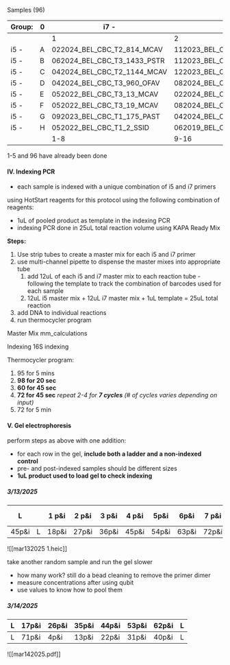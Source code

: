 Samples (96)

| Group: | 0   | i7 -                        | i7 -                        | i7 -                       | i7 -                        | i7 -                        | i7 -                        | i7 -                        | i7 -                        | i7 -                        | i7 -                       | i7 -                        | i7 -                        |
| ------ | --- | --------------------------- | --------------------------- | -------------------------- | --------------------------- | --------------------------- | --------------------------- | --------------------------- | --------------------------- | --------------------------- | -------------------------- | --------------------------- | --------------------------- |
|        |     | 1                           | 2                           | 3                          | 4                           | 5                           | 6                           | 7                           | 8                           | 9                           | 10                         | 11                          | 12                          |
| i5 -   | A   | 022024_BEL_CBC_T2_814_MCAV  | 112023_BEL_CBC_T4_399_MCAV  | 052022_BEL_CBC_T3_8_PAST   | 082024_BEL_CBC_T4_1606_PSTR | 062024_BEL_CBC_T2_1375_SSID | 062024_BEL_CBC_T3_1439_OFAV | 062024_BEL_CBC_T2_1396_MCAV | 052022_BEL_CBC_T2_1_SSID    | 062024_BEL_CBC_T1_1347_OANN | 122023_BEL_CBC_T2_515_PAST | 012024_BEL_CBC_T3_627_PAST  | 022024_BEL_CBC_T4_874_OFAV  |
| i5 -   | B   | 062024_BEL_CBC_T3_1433_PSTR | 112023_BEL_CBC_T3_355_PSTR  | 062019_BEL_CBC_T1_22_MCAV  | 112023_BEL_CBC_T1_276_MCAV  | 082024_BEL_CBC_T3_1558_MCAV | 092023_BEL_CBC_T1_171_PAST  | 062024_BEL_CBC_T3_1415_MCAV | 012024_BEL_CBC_T2_601_OFAV  | 092023_BEL_CBC_T3_195_PSTR  | 092023_BEL_CBC_T3_178_PAST | 012024_BEL_CBC_T4_663_PSTR  | 082024_BEL_CBC_T4_1607_PSTR |
| i5 -   | C   | 042024_BEL_CBC_T2_1144_MCAV | 122023_BEL_CBC_T3_526_SSID  | 052022_BEL_CBC_T3_11_PAST  | 122023_BEL_CBC_T2_518_MCAV  | 062024_BEL_CBC_T3_1442_OFAV | 092023_BEL_CBC_T4_92_PSTR   | 122023_BEL_CBC_T1_507_PAST  | 022024_BEL_CBC_T1_776_PSTR  | 042024_BEL_CBC_T1_927_PSTR  | 122023_BEL_CBC_T1_508_SSID | 012024_BEL_CBC_T2_605_SSID  | 042024_BEL_CBC_T2_1026_OFAV |
| i5 -   | D   | 042024_BEL_CBC_T3_960_OFAV  | 082024_BEL_CBC_T4_1609_OFAV | 122022_BEL_CBC_T3_123_PAST | 122023_BEL_CBC_T3_531_PSTR  | 082024_BEL_CBC_T1_1482_OANN | 122023_BEL_CBC_T4_539_MCAV  | 122023_BEL_CBC_T3_532_MCAV  | 042024_BEL_CBC_T4_1046_PSTR | 012024_BEL_CBC_T1_563_PSTR  | 022024_BEL_CBC_T4_875_MCAV | 092023_BEL_CBC_T3_173_OFAV  | 042024_BEL_CBC_T4_1047_MCAV |
| i5 -   | E   | 052022_BEL_CBC_T3_13_MCAV   | 022024_BEL_CBC_T3_851_PSTR  | 052022_BEL_CBC_T2_71_OFAV  | 122023_BEL_CBC_T3_525_PAST  | 092023_BEL_CBC_T2_184_MCAV  | 122023_BEL_CBC_T2_513_SSID  | 112023_BEL_CBC_T4_401_MCAV  | 012024_BEL_CBC_T3_631_MCAV  | 012024_BEL_CBC_T3_633_MCAV  | 122022_BEL_CBC_T3_126_SSID | 092023_BEL_CBC_T4_94_MCAV   | 022024_BEL_CBC_T1_775_OANN  |
| i5 -   | F   | 052022_BEL_CBC_T3_19_MCAV   | 082024_BEL_CBC_T3_1554_OANN | 102019_BEL_CBC_T1_29_PSTR  | 112023_BEL_CBC_T3_352_PAST  | 082024_BEL_CBC_T3_1561_MCAV | 092023_BEL_CBC_T2_174_SSID  | 082024_BEL_CBC_T3_1560_PSTR | 112023_BEL_CBC_T2_307_SSID  | 012024_BEL_CBC_T3_637_SSID  | 092023_BEL_CBC_T3_171_OFAV | 062024_BEL_CBC_T1_1353_MCAV | 082024_BEL_CBC_T2_1510_PAST |
| i5 -   | G   | 092023_BEL_CBC_T1_175_PAST  | 042024_BEL_CBC_T2_1018_PAST | 052022_BEL_CBC_T2_9_PAST   | 082024_BEL_CBC_T3_1562_OFAV | 122023_BEL_CBC_T3_524_OFAV  | 082024_BEL_CBC_T1_1479_PAST | 112023_BEL_CBC_T2_310_MCAV  | 092023_BEL_CBC_T2_181_PAST  | 012024_BEL_CBC_T4_661_PSTR  | 062019_BEL_CBC_T2_18_MCAV  | 022024_BEL_CBC_T2_804_OFAV  | 042024_BEL_CBC_T2_1014_OFAV |
| i5 -   | H   | 052022_BEL_CBC_T1_2_SSID    | 062019_BEL_CBC_T1_21_PAST   | 122022_BEL_CBC_T3_142_MCAV | 122022_BEL_CBC_T3_127_OFAV  | 052022_BEL_CBC_T3_66_OFAV   | 062019_BEL_CBC_T3_1_MCAV    | 012024_BEL_CBC_T1_557_SSID  | 122022_BEL_CBC_T3_124_PAST  | 112023_BEL_CBC_T2_304_OFAV  | 122022_BEL_CBC_T3_141_PSTR | 122023_BEL_CBC_T2_522_MCAV  | Negative 3/10/2025          |
|        |     | 1-8                         | 9-16                        | 17-24                      | 25-32                       | 33-40                       | 41-48                       | 49-56                       | 57-64                       | 65-72                       | 73-80                      |                             | 89-96                       |
1-5 and 96 have already been done
#### IV. Indexing PCR 
- each sample is indexed with a unique combination of i5 and i7 primers 

using HotStart reagents for this protocol using the following combination of reagents:
- 1uL of pooled product as template in the indexing PCR
- indexing PCR done in 25uL total reaction volume using KAPA Ready Mix

**Steps:**
1. Use strip tubes to create a master mix for each i5 and i7 primer
2. use multi-channel pipette to dispense the master mixes into appropriate tube
	1. add 12uL of each i5 and i7 master mix to each reaction tube - following the template to track the combination of barcodes used for each sample
	2. 12uL i5 master mix + 12uL i7 master mix + 1uL template = 25uL total reaction
3. add DNA to individual reactions 
4. run thermocycler program

Master Mix
mm_calculations

Indexing 
16S indexing

Thermocycler program:
1. 95 for 5 mins
2. **98 for 20 sec**
3. **60 for 45 sec**
4. **72 for 45 sec** 
*repeat 2-4 for **7 cycles** (# of cycles varies depending on input)*
5. 72 for 5 min


#### V. Gel electrophoresis
perform steps as above with one addition:
- for each row in the gel, **include both a ladder and a non-indexed control**
- pre- and post-indexed samples should be different sizes
- **1uL product used to load gel to check indexing**

##### 3/13/2025

| L     |     | 1 p&i | 2 p&i | 3 p&i | 4 p&i | 5p&i  | 6p&i  | 7 p&i | 8 p&i | 9 p&i | L     |       |     |
| ----- | --- | ----- | ----- | ----- | ----- | ----- | ----- | ----- | ----- | ----- | ----- | ----- | --- |
| 45p&i | L   | 18p&i | 27p&i | 36p&i | 45p&i | 54p&i | 63p&i | 72p&i | L     |       | 27p&i | 36p&i | L   |

![[mar132025 1.heic]]

take another random sample and run the gel slower 
- how many work?
still do a bead cleaning to remove the primer dimer
- measure concentrations after using qubit
- use values to know how to pool them

##### 3/14/2025


| L   | 17p&i | 26p&i | 35p&i | 44p&i | 53p&i | 62p&i | L   |
| --- | ----- | ----- | ----- | ----- | ----- | ----- | --- |
| L   | 71p&i | 4p&i  | 13p&i | 22p&i | 31p&i | 40p&i | L   |
![[mar142025.pdf]]